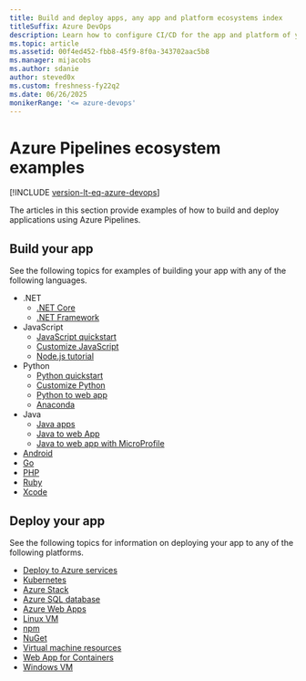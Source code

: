 ```yaml
---
title: Build and deploy apps, any app and platform ecosystems index
titleSuffix: Azure DevOps
description: Learn how to configure CI/CD for the app and platform of your choice using Azure Pipelines.  
ms.topic: article
ms.assetid: 00f4ed452-fbb8-45f9-8f0a-343702aac5b8  
ms.manager: mijacobs 
ms.author: sdanie
author: steved0x
ms.custom: freshness-fy22q2
ms.date: 06/26/2025
monikerRange: '<= azure-devops'
---
```


# Azure Pipelines ecosystem examples

[!INCLUDE [version-lt-eq-azure-devops](../../includes/version-lt-eq-azure-devops.md)]

The articles in this section provide examples of how to build and deploy applications using Azure Pipelines.

## Build your app

See the following topics for examples of building your app with any of the following languages.

- .NET
    - [.NET Core](./dotnet-core.md)
    - [.NET Framework](apps/aspnet/build-aspnet-4.md)
- JavaScript
    - [JavaScript quickstart](./javascript.md)
    - [Customize JavaScript](./customize-javascript.md)
    - [Node.js tutorial](./nodejs-tutorial.md)
- Python
    - [Python quickstart](./python.md)
    - [Customize Python](./customize-python.md)
    - [Python to web app](./python-webapp.md)
    - [Anaconda](./anaconda.md)
- Java
    - [Java apps](./java.md)
    - [Java to web App](./java-webapp.md)
    - [Java to web app with MicroProfile](/azure/java/microprofile/cicd-microprofile)
- [Android](./android.md)
- [Go](./go.md)
- [PHP](./php.md)
- [Ruby](./ruby.md)
- [Xcode](./xcode.md)

## Deploy your app

See the following topics for information on deploying your app to any of the following platforms.

- [Deploy to Azure services](../overview-azure.md)
- [Kubernetes](./kubernetes/deploy.md)
- [Azure Stack](../targets/azure-stack.md)
- [Azure SQL database](../targets/azure-sqldb.md)
- [Azure Web Apps](../targets/webapp.md)
- [Linux VM](/azure/devops/pipelines/apps/cd/deploy-linuxvm-deploygroups)
- [npm](../artifacts/npm.md)
- [NuGet](../artifacts/nuget.md)
- [Virtual machine resources](../process/environments-virtual-machines.md)
- [Web App for Containers](../apps/cd/deploy-docker-webapp.md)
- [Windows VM](../apps/cd/deploy-webdeploy-iis-deploygroups.md)
